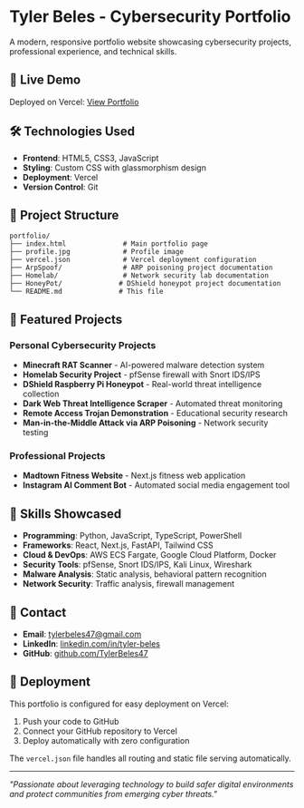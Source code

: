 # Tyler Beles - Cybersecurity Portfolio

A modern, responsive portfolio website showcasing cybersecurity projects, professional experience, and technical skills.

## 🚀 Live Demo

Deployed on Vercel: [View Portfolio](https://your-portfolio-url.vercel.app)

## 🛠️ Technologies Used

- **Frontend**: HTML5, CSS3, JavaScript
- **Styling**: Custom CSS with glassmorphism design
- **Deployment**: Vercel
- **Version Control**: Git

## 📁 Project Structure

```
portfolio/
├── index.html              # Main portfolio page
├── profile.jpg             # Profile image
├── vercel.json             # Vercel deployment configuration
├── ArpSpoof/               # ARP poisoning project documentation
├── Homelab/                # Network security lab documentation
├── HoneyPot/              # DShield honeypot project documentation
└── README.md              # This file
```

## 🔐 Featured Projects

### Personal Cybersecurity Projects
- **Minecraft RAT Scanner** - AI-powered malware detection system
- **Homelab Security Project** - pfSense firewall with Snort IDS/IPS
- **DShield Raspberry Pi Honeypot** - Real-world threat intelligence collection
- **Dark Web Threat Intelligence Scraper** - Automated threat monitoring
- **Remote Access Trojan Demonstration** - Educational security research
- **Man-in-the-Middle Attack via ARP Poisoning** - Network security testing

### Professional Projects
- **Madtown Fitness Website** - Next.js fitness web application
- **Instagram AI Comment Bot** - Automated social media engagement tool

## 🎯 Skills Showcased

- **Programming**: Python, JavaScript, TypeScript, PowerShell
- **Frameworks**: React, Next.js, FastAPI, Tailwind CSS
- **Cloud & DevOps**: AWS ECS Fargate, Google Cloud Platform, Docker
- **Security Tools**: pfSense, Snort IDS/IPS, Kali Linux, Wireshark
- **Malware Analysis**: Static analysis, behavioral pattern recognition
- **Network Security**: Traffic analysis, firewall management

## 📧 Contact

- **Email**: tylerbeles47@gmail.com
- **LinkedIn**: [linkedin.com/in/tyler-beles](https://www.linkedin.com/in/tyler-beles)
- **GitHub**: [github.com/TylerBeles47](https://github.com/TylerBeles47)

## 🚀 Deployment

This portfolio is configured for easy deployment on Vercel:

1. Push your code to GitHub
2. Connect your GitHub repository to Vercel
3. Deploy automatically with zero configuration

The `vercel.json` file handles all routing and static file serving automatically.

---

*"Passionate about leveraging technology to build safer digital environments and protect communities from emerging cyber threats."*